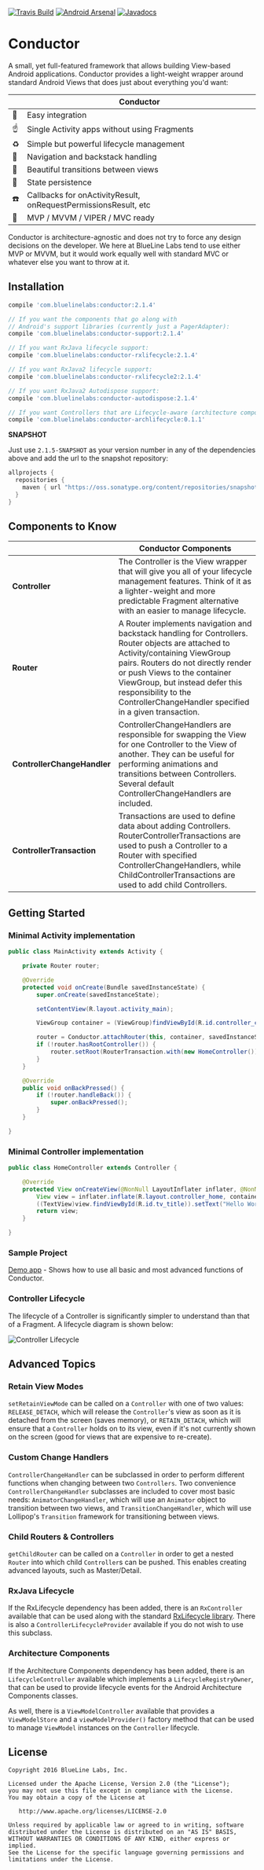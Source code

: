 [![Travis Build](https://travis-ci.org/bluelinelabs/Conductor.svg)](https://travis-ci.org/bluelinelabs/Conductor) [![Android Arsenal](https://img.shields.io/badge/Android%20Arsenal-Conductor-brightgreen.svg?style=flat)](http://android-arsenal.com/details/1/3361) [![Javadocs](http://javadoc.io/badge/com.bluelinelabs/conductor.svg)](http://javadoc.io/doc/com.bluelinelabs/conductor)

# Conductor

A small, yet full-featured framework that allows building View-based Android applications. Conductor provides a light-weight wrapper around standard Android Views that does just about everything you'd want:

|           |  Conductor  |
|-----------|-------------|
:tada: | Easy integration
:point_up: | Single Activity apps without using Fragments
:recycle: | Simple but powerful lifecycle management
:train: | Navigation and backstack handling
:twisted_rightwards_arrows: | Beautiful transitions between views
:floppy_disk: | State persistence
:phone: | Callbacks for onActivityResult, onRequestPermissionsResult, etc
:european_post_office: | MVP / MVVM / VIPER / MVC ready

Conductor is architecture-agnostic and does not try to force any design decisions on the developer. We here at BlueLine Labs tend to use either MVP or MVVM, but it would work equally well with standard MVC or whatever else you want to throw at it.

## Installation

```gradle
compile 'com.bluelinelabs:conductor:2.1.4'

// If you want the components that go along with
// Android's support libraries (currently just a PagerAdapter):
compile 'com.bluelinelabs:conductor-support:2.1.4'

// If you want RxJava lifecycle support:
compile 'com.bluelinelabs:conductor-rxlifecycle:2.1.4'

// If you want RxJava2 lifecycle support:
compile 'com.bluelinelabs:conductor-rxlifecycle2:2.1.4'

// If you want RxJava2 Autodispose support:
compile 'com.bluelinelabs:conductor-autodispose:2.1.4'

// If you want Controllers that are Lifecycle-aware (architecture components):
compile 'com.bluelinelabs:conductor-archlifecycle:0.1.1'
```

**SNAPSHOT**

Just use `2.1.5-SNAPSHOT` as your version number in any of the dependencies above and add the url to the snapshot repository:

```gradle
allprojects {
  repositories {
    maven { url "https://oss.sonatype.org/content/repositories/snapshots/" }
  }
}
```

## Components to Know

|             |  Conductor Components |
------|------------------------------
__Controller__ | The Controller is the View wrapper that will give you all of your lifecycle management features. Think of it as a lighter-weight and more predictable Fragment alternative with an easier to manage lifecycle.
__Router__ | A Router implements navigation and backstack handling for Controllers. Router objects are attached to Activity/containing ViewGroup pairs. Routers do not directly render or push Views to the container ViewGroup, but instead defer this responsibility to the ControllerChangeHandler specified in a given transaction.
__ControllerChangeHandler__ | ControllerChangeHandlers are responsible for swapping the View for one Controller to the View of another. They can be useful for performing animations and transitions between Controllers. Several default ControllerChangeHandlers are included.
__ControllerTransaction__ | Transactions are used to define data about adding Controllers. RouterControllerTransactions are used to push a Controller to a Router with specified ControllerChangeHandlers, while ChildControllerTransactions are used to add child Controllers.

## Getting Started

### Minimal Activity implementation

```java
public class MainActivity extends Activity {

    private Router router;

    @Override
    protected void onCreate(Bundle savedInstanceState) {
        super.onCreate(savedInstanceState);

        setContentView(R.layout.activity_main);

        ViewGroup container = (ViewGroup)findViewById(R.id.controller_container);

        router = Conductor.attachRouter(this, container, savedInstanceState);
        if (!router.hasRootController()) {
            router.setRoot(RouterTransaction.with(new HomeController()));
        }
    }

    @Override
    public void onBackPressed() {
        if (!router.handleBack()) {
            super.onBackPressed();
        }
    }

}
```

### Minimal Controller implementation

```java
public class HomeController extends Controller {

    @Override
    protected View onCreateView(@NonNull LayoutInflater inflater, @NonNull ViewGroup container) {
        View view = inflater.inflate(R.layout.controller_home, container, false);
        ((TextView)view.findViewById(R.id.tv_title)).setText("Hello World");
        return view;
    }

}
```

### Sample Project

[Demo app](https://github.com/bluelinelabs/conductor/tree/master/demo) - Shows how to use all basic and most advanced functions of Conductor.

### Controller Lifecycle

The lifecycle of a Controller is significantly simpler to understand than that of a Fragment. A lifecycle diagram is shown below:

![Controller Lifecycle](docs/Controller%20Lifecycle.jpg)

## Advanced Topics

### Retain View Modes
`setRetainViewMode` can be called on a `Controller` with one of two values: `RELEASE_DETACH`, which will release the `Controller`'s view as soon as it is detached from the screen (saves memory), or `RETAIN_DETACH`, which will ensure that a `Controller` holds on to its view, even if it's not currently shown on the screen (good for views that are expensive to re-create).

### Custom Change Handlers
`ControllerChangeHandler` can be subclassed in order to perform different functions when changing between two `Controllers`. Two convenience `ControllerChangeHandler` subclasses are included to cover most basic needs: `AnimatorChangeHandler`, which will use an `Animator` object to transition between two views, and `TransitionChangeHandler`, which will use Lollipop's `Transition` framework for transitioning between views.

### Child Routers & Controllers
`getChildRouter` can be called on a `Controller` in order to get a nested `Router` into which child `Controller`s can be pushed. This enables creating advanced layouts, such as Master/Detail.

### RxJava Lifecycle
If the RxLifecycle dependency has been added, there is an `RxController` available that can be used along with the standard [RxLifecycle library](https://github.com/trello/RxLifecycle). There is also a `ControllerLifecycleProvider` available if you do not wish to use this subclass.

### Architecture Components
If the Architecture Components dependency has been added, there is an `LifecycleController` 
available which implements a `LifecycleRegistryOwner`, that can be used to provide lifecycle events
for the Android Architecture Components classes.

As well, there is a `ViewModelController` available that provides a `ViewModelStore` and a 
`viewModelProvider()` factory method that can be used to manage `ViewModel` instances on the
`Controller` lifecycle.

## License
```
Copyright 2016 BlueLine Labs, Inc.

Licensed under the Apache License, Version 2.0 (the "License");
you may not use this file except in compliance with the License.
You may obtain a copy of the License at

   http://www.apache.org/licenses/LICENSE-2.0

Unless required by applicable law or agreed to in writing, software
distributed under the License is distributed on an "AS IS" BASIS,
WITHOUT WARRANTIES OR CONDITIONS OF ANY KIND, either express or implied.
See the License for the specific language governing permissions and
limitations under the License.
```
